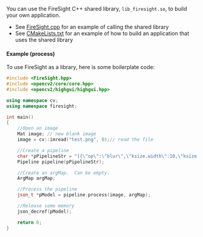 You can use the FireSight C++ shared library, `lib_firesight.so`, to build your own application.

* See [FireSight.cpp](https://github.com/firepick1/FireSight/blob/master/FireSight.cpp) for an example of calling the shared library
* See [CMakeLists.txt](https://github.com/firepick1/FireSight/blob/master/CMakeLists.txt) for an example of how to build an application that uses the shared library

#### Example (process)
To use FireSight as a library, here is some boilerplate code:
```cpp
#include <FireSight.hpp>
#include <opencv2/core/core.hpp>
#include <opencv2/highgui/highgui.hpp>

using namespace cv;
using namespace firesight;

int main()
{
    //Open an image
    Mat image; // new blank image
    image = cv::imread("test.png", 0);// read the file

    //Create a pipeline
    char *pPipelineStr = "[{\"op\":\"blur\",\"ksize.width\":10,\"ksize.height\":10},{\"op\":\"imwrite\", \"path\":\"blur.jpg\"}]";
    Pipeline pipeline(pPipelineStr);

    //Create an argMap.  Can be empty.
    ArgMap argMap;

    //Process the pipeline
    json_t *pModel = pipeline.process(image, argMap);

    //Release some memory
    json_decref(pModel);

    return 0;
}
```
